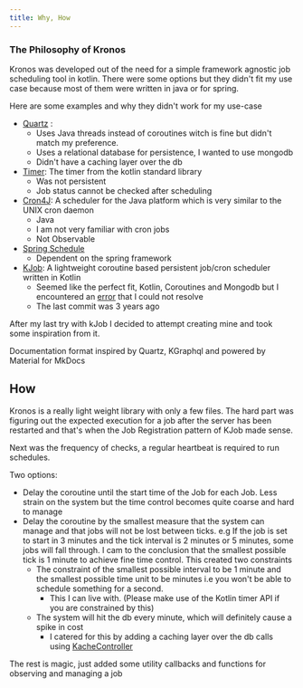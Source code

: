 ```yaml
---
title: Why, How
---
```


### The Philosophy of Kronos

Kronos was developed out of the need for a simple framework agnostic job scheduling tool in kotlin.
There were some options but they didn't fit my use case because most of them were written in java or for spring.

Here are some examples and why they didn't work for my use-case

- [Quartz](https://github.com/quartz-scheduler/quartz/tree/main) :
    - Uses Java threads instead of coroutines witch is fine but didn't match my preference.
    - Uses a relational database for persistence, I wanted to use mongodb
    - Didn't have a caching layer over the db
- [Timer](https://kotlinlang.org/api/latest/jvm/stdlib/kotlin.concurrent/java.util.-timer/schedule.html#schedule): The
  timer from the kotlin standard library
    - Was not persistent
    - Job status cannot be checked after scheduling
- [Cron4J](https://www.sauronsoftware.it/projects/cron4j/): A scheduler for the Java platform which is very similar to
  the UNIX cron daemon
    - Java
    - I am not very familiar with cron jobs
    - Not Observable
- [Spring Schedule](https://spring.io/guides/gs/scheduling-tasks/)
    - Dependent on the spring framework
- [KJob](https://spring.io/guides/gs/scheduling-tasks/): A lightweight coroutine based persistent job/cron scheduler written in Kotlin
    - Seemed like the perfect fit, Kotlin, Coroutines and Mongodb but I encountered an [error](https://github.com/justwrote/kjob/issues/8#issue-1997120456) that I could not resolve
    - The last commit was 3 years ago

After my last try with kJob I decided to attempt creating mine and took some inspiration from it.

Documentation format inspired by Quartz, KGraphql and powered by Material for MkDocs

## How
Kronos is a really light weight library with only a few files. The hard part was figuring out the expected execution for a job after the
server has been restarted and that's when the Job Registration pattern of KJob made sense.

Next was the frequency of checks, a regular heartbeat is required to run schedules.

Two options:

- Delay the coroutine until the start time of the Job for each Job. Less strain on the system but the time control becomes quite coarse and hard to manage
- Delay the coroutine by the smallest measure that the system can manage and that jobs will not be lost between ticks. e.g If the job is set to start in 3 minutes and the 
tick interval is 2 minutes or 5 minutes, some jobs will fall through. I cam to the conclusion that the smallest possible tick is 1 minute to achieve fine time control. 
This created two constraints
    - The constraint of the smallest possible interval to be 1 minute and the smallest possible time unit to be minutes i.e you won't be able to schedule something for a second. 
        - This I can live with. (Please make use of the Kotlin timer API if you are constrained by this)
    - The system will hit the db every minute, which will definitely cause a spike in cost
        - I catered for this by adding a caching layer over the db calls using [KacheController](https://github.com/funyin/KacheController)

The rest is magic, just added some utility callbacks and functions for observing and managing a job